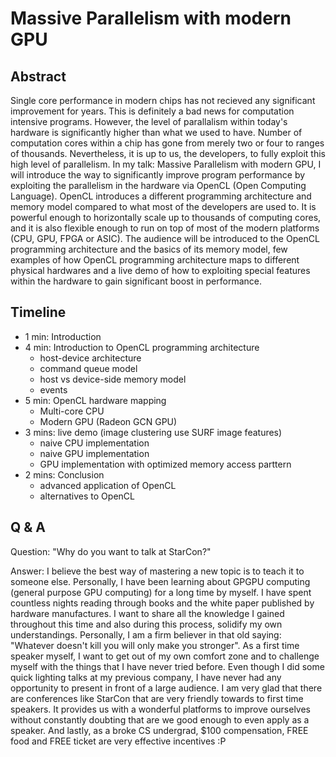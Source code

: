 # Massive Parallelism with modern GPU


## Abstract

Single core performance in modern chips has not recieved any significant improvement for years. This is definitely a bad news for computation intensive programs. However, the level of parallalism within today's hardware is significantly higher than what we used to have. Number of computation cores within a chip has gone from merely two or four to ranges of thousands. Nevertheless, it is up to us, the developers, to fully exploit this high level of parallelism. In my talk: Massive Parallelism with modern GPU, I will introduce the way to significantly improve program performance by exploiting the parallelism in the hardware via OpenCL (Open Computing Language). OpenCL introduces a different programming architecture and memory model compared to what most of the developers are used to. It is powerful enough to horizontally scale up to thousands of computing cores, and it is also flexible enough to run on top of most of the modern platforms (CPU, GPU, FPGA or ASIC). The audience will be introduced to the OpenCL programming architecture and the basics of its memory model, few examples of how OpenCL programming architecture maps to different physical hardwares and a live demo of how to exploiting special features within the hardware to gain significant boost in performance.

## Timeline

* 1 min: Introduction
* 4 min: Introduction to OpenCL programming architecture
    * host-device architecture
    * command queue model
    * host vs device-side memory model
    * events
* 5 min: OpenCL hardware mapping
    * Multi-core CPU
    * Modern GPU (Radeon GCN GPU)
* 3 mins: live demo (image clustering use SURF image features)
    * naive CPU implementation
    * naive GPU implementation
    * GPU implementation with optimized memory access parttern
* 2 mins: Conclusion
    * advanced application of OpenCL
    * alternatives to OpenCL

## Q & A

Question: "Why do you want to talk at StarCon?"

Answer:
I believe the best way of mastering a new topic is to teach it to someone else. Personally, I have been learning about GPGPU computing (general purpose GPU computing) for a long time by myself. I have spent countless nights reading through books and the white paper published by hardware manufactures. I want to share all the knowledge I gained throughout this time and also during this process, solidify my own understandings.
Personally, I am a firm believer in that old saying: "Whatever doesn't kill you will only make you stronger". As a first time speaker myself, I want to get out of my own comfort zone and to challenge myself with the things that I have never tried before. Even though I did some quick lighting talks at my previous company, I have never had any opportunity to present in front of a large audience. I am very glad that there are conferences like StarCon that are very friendly towards to first time speakers. It provides us with a wonderful platforms to improve ourselves without constantly doubting that are we good enough to even apply as a speaker.
And lastly, as a broke CS undergrad, $100 compensation, FREE food and FREE ticket are very effective incentives :P
